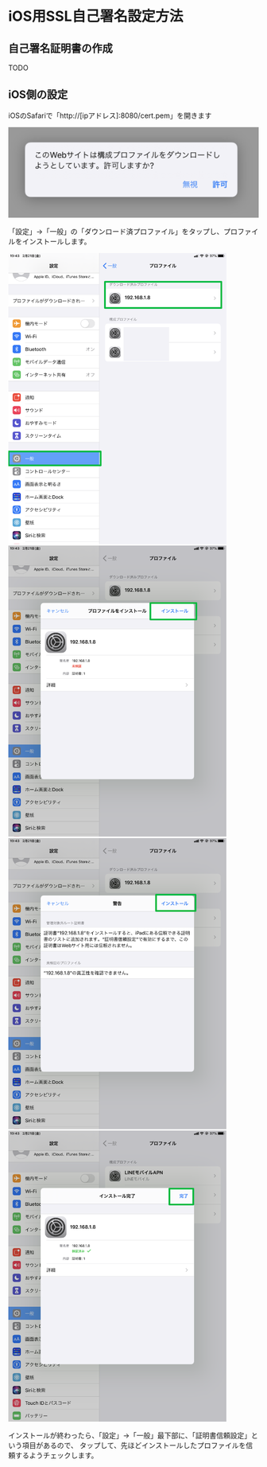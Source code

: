 iOS用SSL自己署名設定方法
========================================================================================

自己署名証明書の作成
---------------------------------------------------

TODO

iOS側の設定
---------------------------------------------------

iOSのSafariで「http://[ipアドレス]:8080/cert.pem」を開きます

<img src="image/ssl/1.png" alt="download_cert" width="585"/>

「設定」→「一般」の「ダウンロード済プロファイル」をタップし、プロファイルをインストールします。

<img src="image/ssl/2.png" alt="" height="585"/>

<img src="image/ssl/3.png" alt="" height="585"/>

<img src="image/ssl/4.png" alt="" height="585"/>

<img src="image/ssl/5.png" alt="" height="585"/>

インストールが終わったら、「設定」→「一般」最下部に、「証明書信頼設定」という項目があるので、
タップして、先ほどインストールしたプロファイルを信頼するようチェックします。